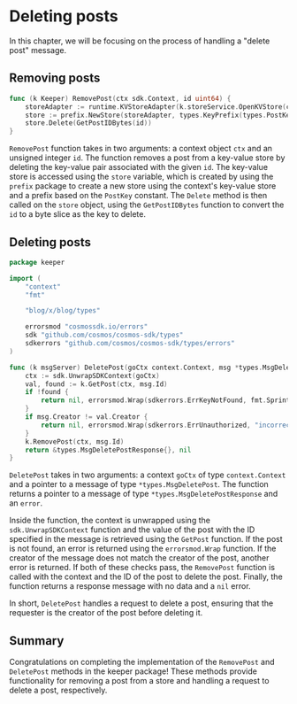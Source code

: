 # Deleting posts

In this chapter, we will be focusing on the process of handling a "delete post"
message.

## Removing posts

```go title="x/blog/keeper/post.go"
func (k Keeper) RemovePost(ctx sdk.Context, id uint64) {
	storeAdapter := runtime.KVStoreAdapter(k.storeService.OpenKVStore(ctx))
	store := prefix.NewStore(storeAdapter, types.KeyPrefix(types.PostKey))
	store.Delete(GetPostIDBytes(id))
}
```

`RemovePost` function takes in two arguments: a context object `ctx` and an
unsigned integer `id`. The function removes a post from a key-value store by
deleting the key-value pair associated with the given `id`. The key-value store
is accessed using the `store` variable, which is created by using the `prefix`
package to create a new store using the context's key-value store and a prefix
based on the `PostKey` constant. The `Delete` method is then called on the
`store` object, using the `GetPostIDBytes` function to convert the `id` to a
byte slice as the key to delete.

## Deleting posts

```go title="x/blog/keeper/msg_server_delete_post.go"
package keeper

import (
	"context"
	"fmt"

	"blog/x/blog/types"

	errorsmod "cosmossdk.io/errors"
	sdk "github.com/cosmos/cosmos-sdk/types"
	sdkerrors "github.com/cosmos/cosmos-sdk/types/errors"
)

func (k msgServer) DeletePost(goCtx context.Context, msg *types.MsgDeletePost) (*types.MsgDeletePostResponse, error) {
	ctx := sdk.UnwrapSDKContext(goCtx)
	val, found := k.GetPost(ctx, msg.Id)
	if !found {
		return nil, errorsmod.Wrap(sdkerrors.ErrKeyNotFound, fmt.Sprintf("key %d doesn't exist", msg.Id))
	}
	if msg.Creator != val.Creator {
		return nil, errorsmod.Wrap(sdkerrors.ErrUnauthorized, "incorrect owner")
	}
	k.RemovePost(ctx, msg.Id)
	return &types.MsgDeletePostResponse{}, nil
}
```

`DeletePost` takes in two arguments: a context `goCtx` of type `context.Context`
and a pointer to a message of type `*types.MsgDeletePost`. The function returns
a pointer to a message of type `*types.MsgDeletePostResponse` and an `error`.

Inside the function, the context is unwrapped using the `sdk.UnwrapSDKContext`
function and the value of the post with the ID specified in the message is
retrieved using the `GetPost` function. If the post is not found, an error is
returned using the `errorsmod.Wrap` function. If the creator of the message does
not match the creator of the post, another error is returned. If both of these
checks pass, the `RemovePost` function is called with the context and the ID of
the post to delete the post. Finally, the function returns a response message
with no data and a `nil` error.

In short, `DeletePost` handles a request to delete a post, ensuring that the
requester is the creator of the post before deleting it.

## Summary

Congratulations on completing the implementation of the `RemovePost` and
`DeletePost` methods in the keeper package! These methods provide functionality
for removing a post from a store and handling a request to delete a post,
respectively.
